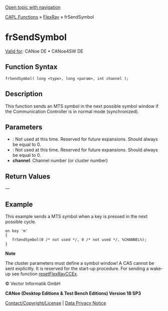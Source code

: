 [Open topic with navigation](../../../../../CANoeDEFamily.htm#Topics/CAPLFunctions/FlexRay/Functions/CAPLfunctionFRSendSymbol.md)

[CAPL Functions](../../CAPLfunctions.md) » [FlexRay](../CAPLfunctionsFlexrayOverview.md) » frSendSymbol

# frSendSymbol

[Valid for](../../../Shared/FeatureAvailability.md): CANoe DE • CANoe4SW DE

## Function Syntax

```
frSendSymbol( long <type>, long <param>, int channel );
```

## Description

This function sends an MTS symbol in the next possible symbol window if the Communication Controller is in normal mode (synchronized).

## Parameters

- **<type>**: Not used at this time. Reserved for future expansions. Should always be equal to 0.
- **<param>**: Not used at this time. Reserved for future expansions. Should always be equal to 0.
- **channel**: Channel number (or cluster number)

## Return Values

—

## Example

This example sends a MTS symbol when a key is pressed in the next possible cycle.

```plaintext
on key 'm'
{
   frSendSymbol(0 /* not used */, 0 /* not used */, %CHANNEL%);
}
```

**Note**

The cluster parameters must define a symbol window! A CAS cannot be sent explicitly. It is reserved for the start-up procedure. For sending a wake-up see function [resetFlexRayCCEx](CAPLfunctionResetFlexrayCCEX.md).

© Vector Informatik GmbH

**CANoe (Desktop Editions & Test Bench Editions) Version 18 SP3**

[Contact/Copyright/License](../../../Shared/ContactCopyrightLicense.md) | [Data Privacy Notice](https://www.vector.com/int/en/company/get-info/privacy-policy/)